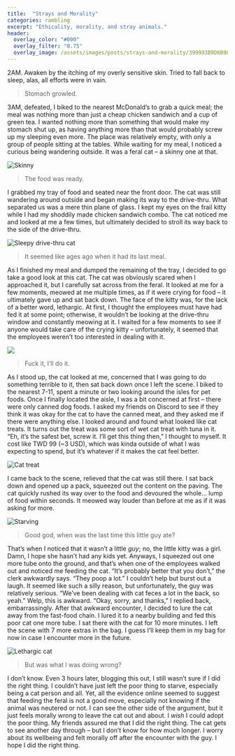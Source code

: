```yaml
---
title:  "Strays and Morality"
categories: rambling
excerpt: "Ethicality, morality, and stray animals."
header:
  overlay_color: "#000"
  overlay_filter: "0.75"
  overlay_image: /assets/images/posts/strays-and-morality/399993B9D6B906A79276C9AEAB3321DCDF8029295C139C5FFC77BF9D00D8BD11.jpg
---
```


2AM. Awaken by the itching of my overly sensitive skin. Tried to fall back to sleep, alas, all efforts were in vain.

> Stomach growled.

3AM, defeated, I biked to the nearest McDonald’s to grab a quick meal; the meal was nothing more than just a cheap chicken sandwich and a cup of green tea. I wanted nothing more than something that would make my stomach shut up, as having anything more than that would probably screw up my sleeping even more. The place was relatively empty, with only a group of people sitting at the tables. While waiting for my meal, I noticed a curious being wandering outside. It was a feral cat – a skinny one at that.

![Skinny](/assets/images/posts/strays-and-morality/ABC0F98FEA31A656BFC85F453841A9865DF49ED3791946A190BB1F86C203E1A1.jpg)

> The food was ready.

I grabbed my tray of food and seated near the front door. The cat was still wandering around outside and began making its way to the drive-thru. What separated us was a mere thin plane of glass. I kept my eyes on the frail kitty while I had my shoddily made chicken sandwich combo. The cat noticed me and looked at me a few times, but ultimately decided to stroll its way back to the side of the drive-thru.

![Sleepy drive-thru cat](/assets/images/posts/strays-and-morality/B82ED6778A07412ABFA2C8DC117E8C479629612EDF0EF53313753BBC188BC711.jpg)

> It seemed like ages ago when it had its last meal.

As I finished my meal and dumped the remaining of the tray, I decided to go take a good look at this cat. The cat was obviously scared when I approached it, but I carefully sat across from the feral. It looked at me for a few moments, meowed at me multiple times, as if it were crying for food – it ultimately gave up and sat back down. The face of the kitty was, for the lack of a better word, lethargic. At first, I thought the employees must have had fed it at some point; otherwise, it wouldn’t be looking at the drive-thru window and constantly meowing at it. I waited for a few moments to see if anyone would take care of the crying kitty – unfortunately, it seemed that the employees weren’t too interested in dealing with it.

![](/assets/images/posts/strays-and-morality/399993B9D6B906A79276C9AEAB3321DCDF8029295C139C5FFC77BF9D00D8BD11.jpg)

> Fuck it, I’ll do it.

As I stood up, the cat looked at me, concerned that I was going to do something terrible to it, then sat back down once I left the scene. I biked to the nearest 7-11, spent a minute or two looking around the isles for pet foods. Once I finally located the aisle, I was a bit concerned at first – there were only canned dog foods. I asked my friends on Discord to see if they think it was okay for the cat to have the canned meat, and they asked me if there were anything else. I looked around and found what looked like cat treats. It turns out the treat was some sort of wet cat treat with tuna in it. “Eh, it’s the safest bet, screw it. I’ll get this thing then,” I thought to myself. It cost like TWD 99 (~3 USD), which was kinda outside of what I was expecting to spend, but it’s whatever if it makes the cat feel better.

![Cat treat](/assets/images/posts/strays-and-morality/9CC8EAAEBABBA426695419B9DB3E8F1DEDD70999E6986B954A6829F4BE9F1C1D.jpg)

I came back to the scene, relieved that the cat was still there. I sat back down and opened up a pack, squeezed out the content on the paving. The cat quickly rushed its way over to the food and devoured the whole… lump of food within seconds. It meowed way louder than before at me as if it was asking for more.

![Starving](/assets/images/posts/strays-and-morality/5A30E37DA2097D937B3C9ED3B82BEB7E019D04469CD85DC353B666471088069B.jpg)

> Good god, when was the last time this little guy ate?

That’s when I noticed that it wasn’t a little *guy*; no, the little kitty was a girl. Damn, I hope she hasn’t had any kids yet. Anyways, I squeezed out one more tube onto the ground, and that’s when one of the employees walked out and noticed me feeding the cat. “It’s probably better that you don’t,” the clerk awkwardly says. “They poop a lot.” I couldn’t help but burst out a laugh. It seemed like such a silly reason, but unfortunately, the guy was relatively serious. “We’ve been dealing with cat feces a lot in the back, so yeah.” Welp, this is awkward. “Okay, sorry, and thanks,” I replied back, embarrassingly. After that awkward encounter, I decided to lure the cat away from the fast-food chain. I lured it to a nearby building and fed this poor cat one more tube. I sat there with the cat for 10 more minutes. I left the scene with 7 more extras in the bag. I guess I’ll keep them in my bag for now in case I encounter more in the future.

![Lethargic cat](/assets/images/posts/strays-and-morality/DE9473519FC5596AB1C49AE52BBB5BD3E6B64287E7866C0A74DDDC9028FD8C58.jpg)

> But was what I was doing wrong?

I don’t know. Even 3 hours later, blogging this out, I still wasn’t sure if I did the right thing. I couldn’t have just left the poor thing to starve, especially being a cat person and all. Yet, all the evidence online seemed to suggest that feeding the feral is not a good move, especially not knowing if the animal was neutered or not. I can see the other side of the argument, but it just feels morally wrong to leave the cat out and about. I *wish* I could adopt the poor thing. My friends assured me that I did the right thing. The cat gets to see another day through – but I don’t know for how much longer. I worry about its wellbeing and felt morally off after the encounter with the guy.
I hope I did the right thing.
